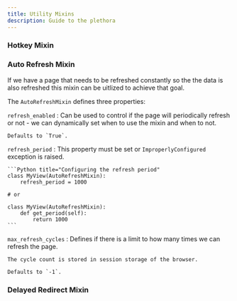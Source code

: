 ```yaml
---
title: Utility Mixins
description: Guide to the plethora 
---
```


### Hotkey Mixin

### Auto Refresh Mixin

If we have a page that needs to be refreshed constantly so the the data is also refreshed this mixin can be uitlized to achieve that goal.

The `AutoRefreshMixin` defines three properties:

`refresh_enabled`
:   Can be used to control if the page will periodically refresh or not - we can dynamically set when to use the mixin and when to not.   

    Defaults to `True`.

`refresh_period`
:   This property must be set or `ImproperlyConfigured` exception is raised.

    ```Python title="Configuring the refresh period"
    class MyView(AutoRefreshMixin):
        refresh_period = 1000

    # or

    class MyView(AutoRefreshMixin):
        def get_period(self):
            return 1000
    ```

`max_refresh_cycles`
:   Defines if there is a limit to how many times we can refresh the page.

    The cycle count is stored in session storage of the browser.

    Defaults to `-1`.

### Delayed Redirect Mixin
